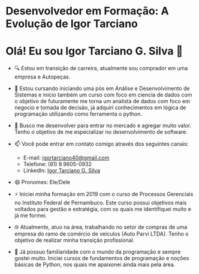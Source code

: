# Desenvolvedor em Formação: A Evolução de Igor Tarciano

# Olá! Eu sou Igor Tarciano G. Silva 👋

- 🔍 Estou em transição de carreira, atualmente sou comprador em uma empresa e Autopeças.

- 🌱 Estou cursando iniciando uma pós em Análise e Desenvolvimento de Sistemas e inicio também um curso com foco em ciencia de dados com o objetivo de futuramente me torna um analista de dados com foco em negocio e tomada de decisão, já adquiri conhecimentos em lógica de programação utilizando como ferramenta o python.

- 💞️ Busco me desenvolver para entrar no mercado e agregar muito valor. Tenho o objetivo de me especializar no desenvolvimento de software.

- 📫 Você pode entrar em contato comigo através dos seguintes canais:
  - E-mail: igortarciano40@gmail.com
  - Telefone: (81) 9.9605-0932
  - LinkedIn: [Igor Tarciano G. Silva](seu-linkedin-aqui)

- 😄 Pronomes: Ele/Dele

- ⚡ Iniciei minha formação em 2019 com o curso de Processos Gerenciais no Instituto Federal de Pernambuco. Este curso possui objetivos mais voltados para gestão e estratégia, com os quais me identifiquei muito e já me formei.

- 🌐 Atualmente, atuo na área, trabalhando no setor de compras de uma empresa do ramo de comércio de veículos (Auto Parvi LTDA). Tenho o objetivo de realizar minha transição profissional.

- 🚀 Já possuo familiaridade com o mundo da programação e sempre gostei muito. Iniciei cursos de fundamentos de programação e noções básicas de Python, nos quais me apaixonei ainda mais pela área.
